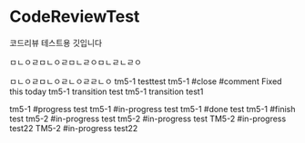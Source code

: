 # CodeReviewTest
코드리뷰 테스트용 깃입니다

ㅁㄴㅇㄹㅁㄴㅇㄹㅁㄴㄹㅇㅁㄴㄹㄴㄹㅇ

ㅁㄴㅇㄹㅁㄴㅇㄹㄴㅇㄹㄹㄴㅇ
tm5-1 testtest
tm5-1 #close #comment Fixed this today
tm5-1 transition test
tm5-1 transition test1


tm5-1 #progress test
tm5-1 #in-progress test
tm5-1 #done test
tm5-1 #finish test
tm5-2 #in-progress test
tm5-2 #in-progress test
TM5-2 #in-progress test22
TM5-2 #in-progress test22

